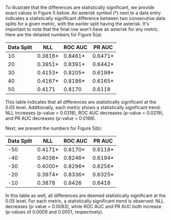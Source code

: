 To illustrate that the differences are statistically significant, we provide exact values in Figure 5 below. An asterisk symbol (*) next to a data entry indicates a statistically significant difference between two consecutive data splits for a given metric, with the earlier split having the asterisk. It's important to note that the final row won't have an asterisk for any metric. Here are the detailed numbers for Figure 5(a):

| Data Split | NLL      | ROC AUC   | PR AUC   |
| --------   | -------- | --------  | -------- |
| 10         | 0.3816*  | 0.8461*   | 0.6471*  |
| 20         | 0.3951*  | 0.8391*   | 0.6442*  |
| 30         | 0.4153*  | 0.8205*   | 0.6198*  |
| 40         | 0.4167*  | 0.8186*   | 0.6165*  |
| 50         | 0.4171   | 0.8170    | 0.6118   |

This table indicates that all differences are statistically significant at the 0.05 level. Additionally, each metric shows a statistically significant trend: NLL increases (p-value = 0.0318), ROC AUC decreases (p-value = 0.0219), and PR AUC decreases (p-value = 0.0166).

Next, we present the numbers for Figure 5(b):

| Data Split | NLL      | ROC AUC   | PR AUC   |
| --------   | -------- | --------  | -------- |
| -50        | 0.4171*  | 0.8170*   | 0.6118*  |
| -40        | 0.4038*  | 0.8246*   | 0.6194*  |
| -30        | 0.4000*  | 0.8296*   | 0.6256*  |
| -20        | 0.3974*  | 0.8336*   | 0.6325*  |
| -10        | 0.3878   | 0.8426    | 0.6418   |

In this table as well, all differences are deemed statistically significant at the 0.05 level. For each metric, a statistically significant trend is observed: NLL decreases (p-value = 0.0083), while ROC AUC and PR AUC both increase (p-values of 0.0009 and 0.0001, respectively).

